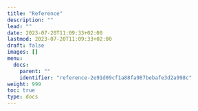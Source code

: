 ```yaml
---
title: "Reference"
description: ""
lead: ""
date: 2023-07-20T11:09:33+02:00
lastmod: 2023-07-20T11:09:33+02:00
draft: false
images: []
menu:
  docs:
    parent: ""
    identifier: "reference-2e91d09cf1a88fa987bebafe3d2a998c"
weight: 999
toc: true
type: docs
---
```

